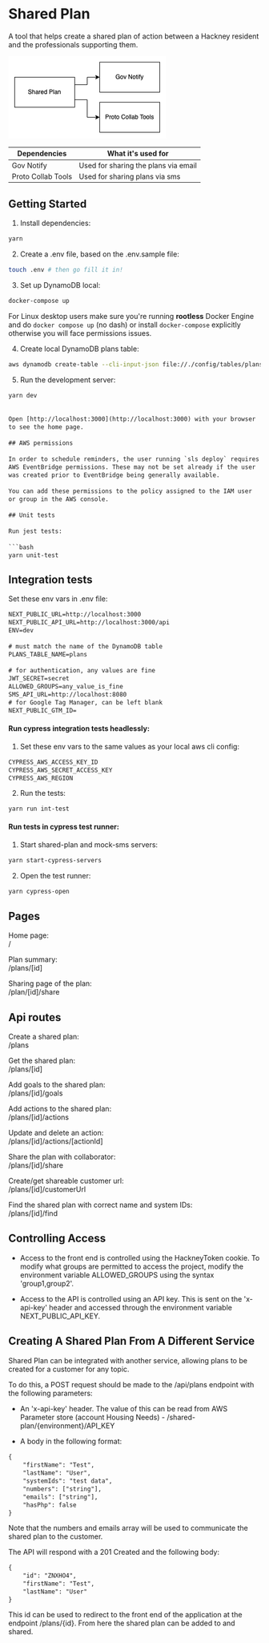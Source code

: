 # Shared Plan

A tool that helps create a shared plan of action between a Hackney resident and the professionals supporting them.

![Architecture diagram](docs/diagram.png)

| Dependencies       | What it's used for                   |
|--------------------|--------------------------------------|
| Gov Notify         | Used for sharing the plans via email |
| Proto Collab Tools | Used for sharing plans via sms       |


## Getting Started

1. Install dependencies:

```bash
yarn
```

2. Create a .env file, based on the .env.sample file:

```bash
touch .env # then go fill it in!
```

3. Set up DynamoDB local:

```bash
docker-compose up
```

For Linux desktop users make sure you're running **rootless** Docker Engine and
do `docker compose up` (no dash) or install `docker-compose` explicitly otherwise you will face permissions issues.

4. Create local DynamoDB plans table:

```bash
aws dynamodb create-table --cli-input-json file://./config/tables/plans.json --endpoint-url http://localhost:8000
```

5. Run the development server:

```bash
yarn dev
```

````

Open [http://localhost:3000](http://localhost:3000) with your browser to see the home page.

## AWS permissions

In order to schedule reminders, the user running `sls deploy` requires AWS EventBridge permissions. These may not be set already if the user was created prior to EventBridge being generally available.

You can add these permissions to the policy assigned to the IAM user or group in the AWS console.

## Unit tests

Run jest tests:

```bash
yarn unit-test
````

## Integration tests

Set these env vars in .env file:

```
NEXT_PUBLIC_URL=http://localhost:3000
NEXT_PUBLIC_API_URL=http://localhost:3000/api
ENV=dev

# must match the name of the DynamoDB table
PLANS_TABLE_NAME=plans

# for authentication, any values are fine
JWT_SECRET=secret
ALLOWED_GROUPS=any_value_is_fine
SMS_API_URL=http://localhost:8080
# for Google Tag Manager, can be left blank
NEXT_PUBLIC_GTM_ID=
```

#### Run cypress integration tests headlessly:

1. Set these env vars to the same values as your local aws cli config:

```
CYPRESS_AWS_ACCESS_KEY_ID
CYPRESS_AWS_SECRET_ACCESS_KEY
CYPRESS_AWS_REGION
```

2. Run the tests:

```bash
yarn run int-test
```

#### Run tests in cypress test runner:

1. Start shared-plan and mock-sms servers:

```bash
yarn start-cypress-servers
```

2. Open the test runner:

```bash
yarn cypress-open
```

## Pages

Home page:  
 /

Plan summary:  
 /plans/[id]

Sharing page of the plan:  
 /plan/[id]/share

## Api routes

Create a shared plan:  
 /plans

Get the shared plan:  
 /plans/[id]

Add goals to the shared plan:  
 /plans/[id]/goals

Add actions to the shared plan:  
 /plans/[id]/actions

Update and delete an action:  
 /plans/[id]/actions/[actionId]

Share the plan with collaborator:  
 /plans/[id]/share

Create/get shareable customer url:  
 /plans/[id]/customerUrl

Find the shared plan with correct name and system IDs:  
 /plans/[id]/find

## Controlling Access

- Access to the front end is controlled using the HackneyToken cookie. To modify what groups are permitted to access the project,
  modify the environment variable ALLOWED_GROUPS using the syntax 'group1,group2'.

- Access to the API is controlled using an API key. This is sent on the 'x-api-key' header and accessed through the environment variable NEXT_PUBLIC_API_KEY.

## Creating A Shared Plan From A Different Service

Shared Plan can be integrated with another service, allowing plans to be created for a customer for any topic.

To do this, a POST request should be made to the /api/plans endpoint with the following parameters:

- An 'x-api-key' header. The value of this can be read from AWS Parameter store (account Housing Needs) - /shared-plan/{environment}/API_KEY

- A body in the following format:

```
{
    "firstName": "Test",
    "lastName": "User",
    "systemIds": "test data",
    "numbers": ["string"],
    "emails": ["string"],
    "hasPhp": false
}
```

Note that the numbers and emails array will be used to communicate the shared plan to the customer.

The API will respond with a 201 Created and the following body:

```
{
    "id": "ZNXHO4",
    "firstName": "Test",
    "lastName": "User"
}
```

This id can be used to redirect to the front end of the application at the endpoint /plans/{id}. From here the shared plan can be added to and shared.
